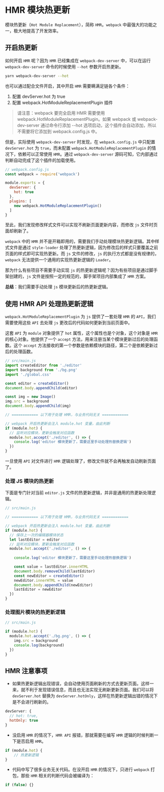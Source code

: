 # HMR 模块热更新

模块热更新（`Hot Module Replacement`），简称 `HMR`。`webpack` 中最强大的功能之一，极大地提高了开发效率。

## 开启热更新

如何开启 `HMR` 呢？因为 `HMR` 已经集成在 `webpack-dev-server` 中，可以在运行 `webpack-dev-server` 命令的时候使用 `--hot` 参数开启热更新。

```bash
yarn webpack-dev-server --hot
```

也可以通过配合文件开启，其中开启 `HMR` 需要瞒满足链各个条件：

1. 配置 devServer.hot 为 true
2. 配置 webpack.HotModuleReplacementPlugin 插件

> 请注意：webpack 要完全启用 HMR 需要使用 webpack.HotModuleReplacementPlugin。如果 webpack 或 webpack-dev-server 通过命令行添加 --hot 选项启动，这个插件会自动添加，所以不需要将它添加到 webpack.config.js 中。

但是，实际使用 `webpack-dev-server` 时发现，在 `webpack.config.js` 中只配置 `devServer.hot` 为 `true`，而未配置 `webpack.HotModuleReplacementPlugin` 的情况下，依赖可以正常使用 `HMR`。通过 `webpack-dev-server` 源码可知，它内部通过判断自动完成了这个插件的加载使用。

```javascript
// webpack.config.js
const webpack = require('webpack')

module.exports = {
  devServer: {
    hot: true
  },
  plugins: [
    new webpack.HotModuleReplacementPlugin()
  ]
}
```

至此，我们发现修改样式文件可以实现不刷新页面更新内容，而修改 `js` 文件时页面却刷新了。

`webpack` 中的 `HMR` 并不是开箱即用的，需要我们手动处理模块热更新逻辑。其中样式文件是通过 `style-loader` 处理了热更新逻辑，因为修改后的样式只要覆盖之前页面的样式即可实现热更新。而 `js` 文件的修改，`js` 的执行方式都是没有规律的，`webpack` 无法提供一个通用的实现热更新逻辑的 `Loader`。

那为什么有些项目不需要手动实现 `js` 的热更新逻辑呢？因为有些项目是通过脚手架创建的，`js` 文件是按照一定的规范的，脚手架项目内部集成了 `HMR` 方案。

**总结**：我们需要手动处理 `js` 模块更新后的热更新逻辑。

## 使用 HMR API 处理热更新逻辑

`webpack.HotModuleReplacementPlugin` 为 `js` 提供了一套处理 `HMR` 的 `API`，我们需要使用这些 `API` 去处理 `js` 更改后的代码如何更新到当前页面中。

这套 `API` 为 `module` 对象提供了 `hot` 属性，这个属性也是个对象，这个对象是 `HMR` 的核心对象。他提供了一个 `accept` 方法，用来注册当某个模块更新过后的处理函数。这个 `accept` 方法接收的第一个参数是依赖模块的路径，第二个是依赖更新过后的处理函数。

```javascript
// src/main.js
import createEditor from './editor'
import background from './bg.png'
import './global.css'

const editor = createEditor()
document.body.appendChild(editor)

const img = new Image()
img.src = background
document.body.appendChild(img)

// ============ 以下用于处理 HMR，与业务代码无关 ============

// webpack 开启热更新会注入 module.hot 变量，由此判断
if (module.hot) {
  // 监听对应模块，更新会触发对应函数
  module.hot.accept('./editor', () => {
    console.log('editor 模块更新了，需要这里手动处理热替换逻辑')
  })
}
```

一旦使用 `API` 对文件进行 `HMR` 逻辑处理了，修改文件就不会再触发自动刷新页面了。

### 处理 JS 模块的热更新

下面是专门针对当前 `editor.js` 文件的热更新逻辑，并非是通用的热更新处理逻辑。

```javascript
// src/main.js

// ============ 以下用于处理 HMR，与业务代码无关 ============

// webpack 开启热更新会注入 module.hot 变量，由此判断
if (module.hot) {
  // 保存上一次的编辑器模块状态
  let lastEditor = editor
  // 监听对应模块，更新会触发对应函数
  module.hot.accept('./editor', () => {
    
    console.log('editor 模块更新了，需要这里手动处理热替换逻辑')

    const value = lastEditor.innerHTML
    document.body.removeChild(lastEditor)
    const newEditor = createEditor()
    newEditor.innerHTML = value
    document.body.appendChild(newEditor)
    lastEditor = newEditor
  })
}
```

### 处理图片模块的热更新逻辑

```javascript
// src/main.js

if (module.hot) {
  module.hot.accept('./bg.png', () => {
    img.src = background
    console.log(background)
  })
}
```

## HMR 注意事项

- 如果热更新逻辑出现错误，会自动使用页面刷新的方式去更新页面。这样一来，就不利于发现错误信息，而且也无法实现无刷新更新页面。我们可以将 `devServer.hot` 替换为 `devServer.hotOnly`，这样在热更新逻辑出错的情况下是不会进行刷新的。

```javascript
devServer: {
  // hot: true,
  hotOnly: true
}
```

- 没启用 `HMR` 的情况下，`HMR API` 报错，那就需要在编写 `HMR` 逻辑的时候判断一下是否启用 `HMR`。

```javascript
if (module.hot) {
    // 热更新逻辑
}
```

- 代码中写了很多业务无关代码。在没开启 `HMR` 的情况下，只进行 `webpack` 打包，那些 `HMR` 相关的判断代码会被编译为：

```javascript
if (false) {} 
```